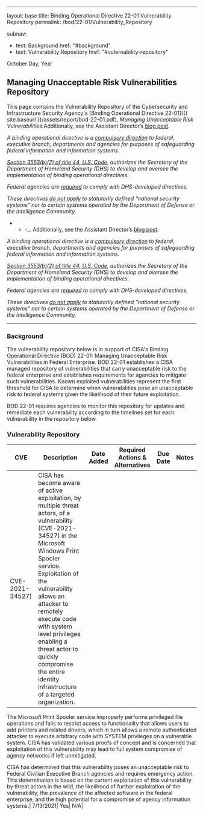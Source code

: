 ---
layout: base
title: Binding Operational Directive 22-01 Vulnerability Repository
permalink: /bod/22-01/Vulnerability_Repository

subnav:
  - text: Background
    href: "#background"
  - text: Vulnerability Repository
    href: "#vulernability-repository"

October Day, Year
## Managing Unacceptable Risk Vulnerabilities Repository 

This page contains the Vulnerability Repository of the Cybersecurity and Infrastructure Security Agency's [Binding Operational Directive 22-01]({{ site.baseurl }}/assets/report/bod-22-01.pdf), _Managing Unacceptable Risk Vulnerabilities_.Additionally, see the Assistant Director’s [blog post](https://www.cisa.gov/blog/2020/09/02/improving-vulnerability-disclosure-together-officially).

*A binding operational directive is a [compulsory direction](https://uscode.house.gov/view.xhtml?req=(title:44%20section:3552%20edition:prelim)%20OR%20(granuleid:USC-prelim-title44-section3552)&f=treesort&edition=prelim&num=0&jumpTo=true) to federal, executive branch, departments and agencies for purposes of safeguarding federal information and information systems.*

*[Section 3553(b)(2) of title 44, U.S. Code](https://uscode.house.gov/view.xhtml?hl=false&edition=prelim&req=granuleid%3AUSC-prelim-title44-section3553&f=treesort&num=0&saved=%7CKHRpdGxlOjQ0IHNlY3Rpb246MzU1MiBlZGl0aW9uOnByZWxpbSkgT1IgKGdyYW51bGVpZDpVU0MtcHJlbGltLXRpdGxlNDQtc2VjdGlvbjM1NTIp%7CdHJlZXNvcnQ%3D%7C%7C0%7Cfalse%7Cprelim), authorizes the Secretary of the Department of Homeland Security (DHS) to develop and oversee the implementation of binding operational directives.*

*Federal agencies are [required](https://uscode.house.gov/view.xhtml?req=(title:44%20section:3554%20edition:prelim)%20OR%20(granuleid:USC-prelim-title44-section3554)&f=treesort&edition=prelim&num=0&jumpTo=true) to comply with DHS-developed directives.*

*These directives [do not apply](https://uscode.house.gov/view.xhtml?req=(title:44%20section:3553%20edition:prelim)%20OR%20(granuleid:USC-prelim-title44-section3553)&f=treesort&edition=prelim&num=0&jumpTo=true) to statutorily defined "national security systems" nor to certain systems operated by the Department of Defense or the Intelligence Community.*
- - -_. Additionally, see the Assistant Director’s [blog post](https://www.cisa.gov/blog/2020/09/02/improving-vulnerability-disclosure-together-officially).

*A binding operational directive is a [compulsory direction](https://uscode.house.gov/view.xhtml?req=(title:44%20section:3552%20edition:prelim)%20OR%20(granuleid:USC-prelim-title44-section3552)&f=treesort&edition=prelim&num=0&jumpTo=true) to federal, executive branch, departments and agencies for purposes of safeguarding federal information and information systems.*

*[Section 3553(b)(2) of title 44, U.S. Code](https://uscode.house.gov/view.xhtml?hl=false&edition=prelim&req=granuleid%3AUSC-prelim-title44-section3553&f=treesort&num=0&saved=%7CKHRpdGxlOjQ0IHNlY3Rpb246MzU1MiBlZGl0aW9uOnByZWxpbSkgT1IgKGdyYW51bGVpZDpVU0MtcHJlbGltLXRpdGxlNDQtc2VjdGlvbjM1NTIp%7CdHJlZXNvcnQ%3D%7C%7C0%7Cfalse%7Cprelim), authorizes the Secretary of the Department of Homeland Security (DHS) to develop and oversee the implementation of binding operational directives.*

*Federal agencies are [required](https://uscode.house.gov/view.xhtml?req=(title:44%20section:3554%20edition:prelim)%20OR%20(granuleid:USC-prelim-title44-section3554)&f=treesort&edition=prelim&num=0&jumpTo=true) to comply with DHS-developed directives.*

*These directives [do not apply](https://uscode.house.gov/view.xhtml?req=(title:44%20section:3553%20edition:prelim)%20OR%20(granuleid:USC-prelim-title44-section3553)&f=treesort&edition=prelim&num=0&jumpTo=true) to statutorily defined "national security systems" nor to certain systems operated by the Department of Defense or the Intelligence Community.*
- - -

### Background
The vulnerability repository below is in support of CISA's Binding Operational Directive (BOD) 22-01: Managing Unacceptable Risk Vulnerabilities in Federal Enterprise. BOD 22-01 establishes a CISA managed repository of vulnerabilities that carry unacceptable risk to the federal enterprise and establishes requirements for agencies to mitigate such vulnerabilities. Known exploited vulnerabilities represent the first threshold for CISA to determine when vulnerabilities pose an unacceptable risk to federal systems given the likelihood of their future exploitation. 

BOD 22-01 requires agencies to monitor this repository for updates and remediate each vulnerability according to the timelines set for each vulnerability in the repository below.      

### Vulnerability Repository
|   **CVE**    | **Description** | **Date Added** | **Required Actions & Alternatives** | **Due Date**| **Notes**|
| ------------- | ------------- | ------------- | ------------- |------------- | ------------- |
| CVE-2021-34527)| CISA has become aware of active exploitation, by multiple threat actors, of a vulnerability (CVE-2021-34527) in the Microsoft Windows Print Spooler service. Exploitation of the vulnerability allows an attacker to remotely execute code with system level privileges enabling a threat actor to quickly compromise the entire identity infrastructure of a targeted organization.

The Microsoft Print Spooler service improperly performs privileged file operations and fails to restrict access to functionality that allows users to add printers and related drivers, which in turn allows a remote authenticated attacker to execute arbitrary code with SYSTEM privileges on a vulnerable system. CISA has validated various proofs of concept and is concerned that exploitation of this vulnerability may lead to full system compromise of agency networks if left unmitigated.

CISA has determined that this vulnerability poses an unacceptable risk to Federal Civilian Executive Branch agencies and requires emergency action. This determination is based on the current exploitation of this vulnerability by threat actors in the wild, the likelihood of further exploitation of the vulnerability, the prevalence of the affected software in the federal enterprise, and the high potential for a compromise of agency information systems.| 7/13/2021| Yes| N/A| 


